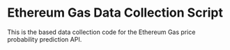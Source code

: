 # Ethereum Gas Data Collection Script
This is the based data collection code for the Ethereum Gas price probability prediction API.